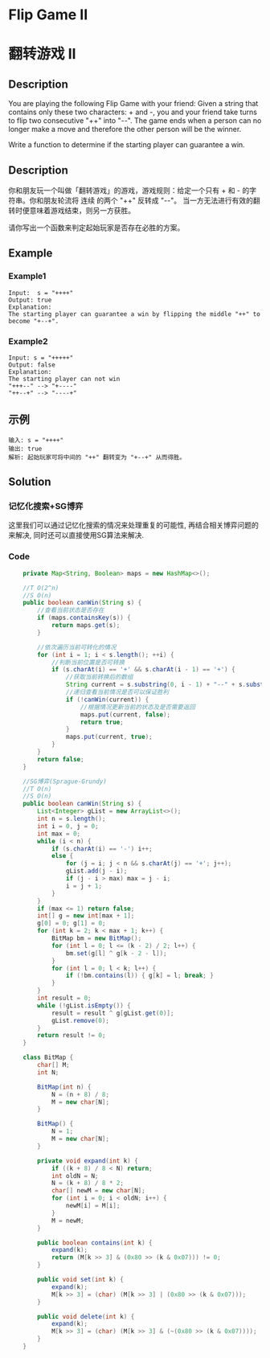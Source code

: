 # Flip Game II
# 翻转游戏 II

## Description
You are playing the following Flip Game with your friend: Given a string that contains only these two characters: + and -, you and your friend take turns to flip two consecutive "++" into "--". The game ends when a person can no longer make a move and therefore the other person will be the winner.

Write a function to determine if the starting player can guarantee a win.


## Description
你和朋友玩一个叫做「翻转游戏」的游戏，游戏规则：给定一个只有 + 和 - 的字符串。你和朋友轮流将 连续 的两个 "++" 反转成 "--"。 当一方无法进行有效的翻转时便意味着游戏结束，则另一方获胜。

请你写出一个函数来判定起始玩家是否存在必胜的方案。




## Example
### Example1
    Input:  s = "++++"
    Output: true
    Explanation:
    The starting player can guarantee a win by flipping the middle "++" to become "+--+".
### Example2
    Input: s = "+++++"
    Output: false 
    Explanation:
    The starting player can not win 
    "+++--" --> "+----"
    "++--+" --> "----+"


## 示例
    输入: s = "++++"
    输出: true 
    解析: 起始玩家可将中间的 "++" 翻转变为 "+--+" 从而得胜。


## Solution

### 记忆化搜索+SG博弈
这里我们可以通过记忆化搜索的情况来处理重复的可能性, 再结合相关博弈问题的来解决, 同时还可以直接使用SG算法来解决.

### Code

```java
    private Map<String, Boolean> maps = new HashMap<>();

    //T O(2^n)
    //S O(n)
    public boolean canWin(String s) {
        //查看当前状态是否存在
        if (maps.containsKey(s)) {
            return maps.get(s);
        }

        //依次遍历当前可转化的情况
        for (int i = 1; i < s.length(); ++i) {
            //判断当前位置是否可转换
            if (s.charAt(i) == '+' && s.charAt(i - 1) == '+') {
                //获取当前转换后的数组
                String current = s.substring(0, i - 1) + "--" + s.substring(i + 1);
                //递归查看当前情况是否可以保证胜利
                if (!canWin(current)) {
                    //根据情况更新当前的状态及是否需要返回
                    maps.put(current, false);
                    return true;
                }
                maps.put(current, true);
            }
        }
        return false;
    }

    //SG博弈(Sprague-Grundy)
    //T O(n)
    //S O(n)
    public boolean canWin(String s) {
        List<Integer> gList = new ArrayList<>();
        int n = s.length();
        int i = 0, j = 0;
        int max = 0;
        while (i < n) {
            if (s.charAt(i) == '-') i++;
            else {
                for (j = i; j < n && s.charAt(j) == '+'; j++);
                gList.add(j - i);
                if (j - i > max) max = j - i;
                i = j + 1;
            }
        }
        if (max <= 1) return false;
        int[] g = new int[max + 1];
        g[0] = 0; g[1] = 0;
        for (int k = 2; k < max + 1; k++) {
            BitMap bm = new BitMap();
            for (int l = 0; l <= (k - 2) / 2; l++) {
                bm.set(g[l] ^ g[k - 2 - l]);
            }
            for (int l = 0; l < k; l++) {
                if (!bm.contains(l)) { g[k] = l; break; }
            }
        }
        int result = 0;
        while (!gList.isEmpty()) {
            result = result ^ g[gList.get(0)];
            gList.remove(0);
        }
        return result != 0;
    }

    class BitMap {
        char[] M;
        int N;

        BitMap(int n) {
            N = (n + 8) / 8;
            M = new char[N];
        }

        BitMap() {
            N = 1;
            M = new char[N];
        }

        private void expand(int k) {
            if ((k + 8) / 8 < N) return;
            int oldN = N;
            N = (k + 8) / 8 * 2;
            char[] newM = new char[N];
            for (int i = 0; i < oldN; i++) {
                newM[i] = M[i];
            }
            M = newM;
        }

        public boolean contains(int k) {
            expand(k);
            return (M[k >> 3] & (0x80 >> (k & 0x07))) != 0;
        }

        public void set(int k) {
            expand(k);
            M[k >> 3] = (char) (M[k >> 3] | (0x80 >> (k & 0x07)));
        }

        public void delete(int k) {
            expand(k);
            M[k >> 3] = (char) (M[k >> 3] & (~(0x80 >> (k & 0x07))));
        }
    }

```